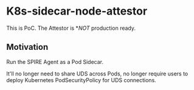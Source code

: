 # K8s-sidecar-node-attestor

This is PoC.
The Attestor is **NOT* production ready.

## Motivation

Run the SPIRE Agent as a Pod Sidecar.

It'll no longer need to share UDS across Pods, no longer require users to deploy Kubernetes PodSecurityPolicy for UDS connections.
